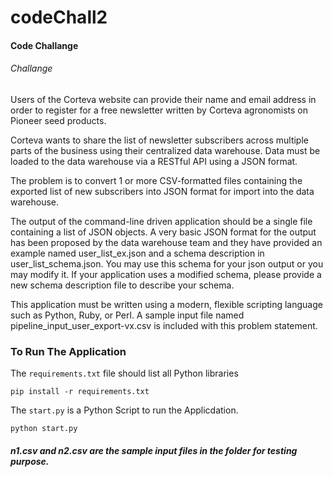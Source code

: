 # codeChall2
#### Code Challange

###### Challange 

Users of the Corteva website can provide their name and email address in order to register for a free newsletter written by Corteva agronomists on Pioneer seed products. 

Corteva wants to share the list of newsletter subscribers across multiple parts of the business using their centralized data warehouse. Data must be loaded to the data warehouse via a RESTful API using a JSON format. 

The problem is to convert 1 or more CSV-formatted files containing the exported list of new subscribers into JSON format for import into the data warehouse. 

The output of the command-line driven application should be a single file containing a list of JSON objects. A very basic JSON format for the output has been proposed by the data warehouse team and they have provided an example named user_list_ex.json and a schema description in user_list_schema.json. You may use this schema for your json output or you may modify it. If your application uses a modified schema, please provide a new schema description file to describe your schema.

This application must be written using a modern, flexible scripting language such as Python, Ruby, or Perl. A sample input file named pipeline_input_user_export-vx.csv is included with this problem statement.

### To Run The Application

The `requirements.txt` file should list all Python libraries
```
pip install -r requirements.txt
```

The `start.py` is a Python Script to run the Applicdation. 
```
python start.py
```

##### **n1.csv and n2.csv are the sample input files in the folder for testing purpose.**


